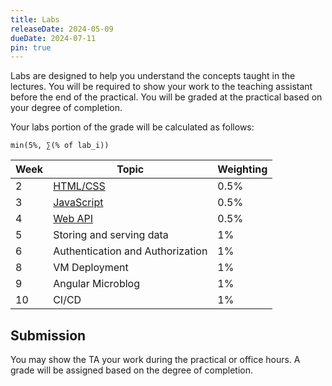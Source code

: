 ```yaml
---
title: Labs
releaseDate: 2024-05-09
dueDate: 2024-07-11
pin: true
---
```


Labs are designed to help you understand the concepts taught in the lectures. You will be required to show your work to the teaching assistant before the end of the practical. You will be graded at the practical based on your degree of completion.

Your labs portion of the grade will be calculated as follows:

```
min(5%, ∑(% of lab_i))
```

| Week | Topic                                                 | Weighting |
| ---- | ----------------------------------------------------- | --------- |
| 2    | [HTML/CSS](https://classroom.github.com/a/5hnI_QqY)   | 0.5%      |
| 3    | [JavaScript](https://classroom.github.com/a/ZOY58Qxp) | 0.5%      |
| 4    | [Web API](https://classroom.github.com/a/_deru9In)    | 0.5%      |
| 5    | Storing and serving data                              | 1%        |
| 6    | Authentication and Authorization                      | 1%        |
| 8    | VM Deployment                                         | 1%        |
| 9    | Angular Microblog                                     | 1%        |
| 10   | CI/CD                                                 | 1%        |

## Submission

You may show the TA your work during the practical or office hours. A grade will be assigned
based on the degree of completion.
